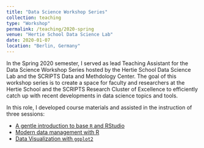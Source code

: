 ```yaml
---
title: "Data Science Workshop Series"
collection: teaching
type: "Workshop"
permalink: /teaching/2020-spring
venue: "Hertie School Data Science Lab"
date: 2020-01-07
location: "Berlin, Germany"
---
```


In the Spring 2020 semester, I served as lead Teaching Assistant for the Data Science Workshop Series hosted by the Hertie School Data Science Lab and the SCRIPTS Data and Methdology Center. The goal of this workshop series is to create a space for faculty and researchers at the Hertie School and the SCRIPTS Research Cluster of Excellence to efficiently catch up with recent developments in data science topics and tools.

In this role, I developed course materials and assisted in the instruction of three sessions:

- [A gentle introduction to base `R` and RStudio](https://github.com/hertie-data-science-lab/ds-workshop-r-intro)
- [Modern data management with R](https://github.com/hertie-data-science-lab/ds-workshop-datamanagement)
- [Data Visualization with `ggplot2`](https://github.com/hertie-data-science-lab/ds-workshop-dataviz)
